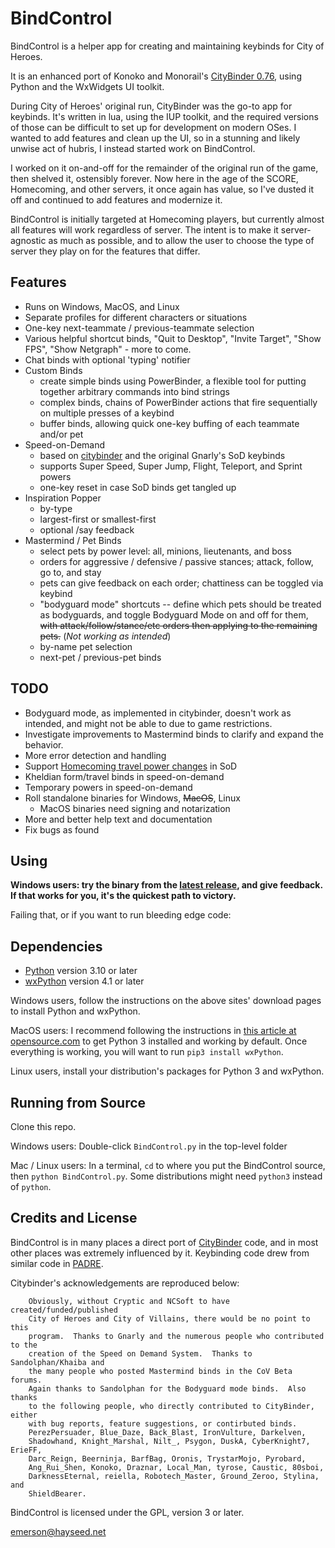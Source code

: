 BindControl
===========

BindControl is a helper app for creating and maintaining keybinds for City of Heroes.

It is an enhanced port of Konoko and Monorail's [CityBinder 0.76](http://sourceforge.net/projects/citybinder/), using Python and the WxWidgets UI toolkit.

During City of Heroes' original run, CityBinder was the go-to app for keybinds.  It's written in lua, using the IUP toolkit, and the required versions of those can be difficult to set up for development on modern OSes.  I wanted to add features and clean up the UI, so in a stunning and likely unwise act of hubris, I instead started work on BindControl.

I worked on it on-and-off for the remainder of the original run of the game, then shelved it, ostensibly forever.  Now here in the age of the SCORE, Homecoming, and other servers, it once again has value, so I've dusted it off and continued to add features and modernize it.

BindControl is initially targeted at Homecoming players, but currently almost all features will work regardless of server.  The intent is to make it server-agnostic as much as possible, and to allow the user to choose the type of server they play on for the features that differ.

Features
--------

* Runs on Windows, MacOS, and Linux
* Separate profiles for different characters or situations
* One-key next-teammate / previous-teammate selection
* Various helpful shortcut binds, "Quit to Desktop", "Invite Target", "Show FPS", "Show Netgraph" - more to come.
* Chat binds with optional 'typing' notifier
* Custom Binds
    * create simple binds using PowerBinder, a flexible tool for putting together arbitrary commands into bind strings
    * complex binds, chains of PowerBinder actions that fire sequentially on multiple presses of a keybind
    * buffer binds, allowing quick one-key buffing of each teammate and/or pet
* Speed-on-Demand
    * based on [citybinder](http://sourceforge.net/projects/citybinder/) and the original Gnarly's SoD keybinds
    * supports Super Speed, Super Jump, Flight, Teleport, and Sprint powers
    * one-key reset in case SoD binds get tangled up
* Inspiration Popper
    * by-type
    * largest-first or smallest-first
    * optional /say feedback
* Mastermind / Pet Binds
    * select pets by power level: all, minions, lieutenants, and boss
    * orders for aggressive / defensive / passive stances; attack, follow, go to, and stay
    * pets can give feedback on each order;  chattiness can be toggled via keybind
    * "bodyguard mode" shortcuts -- define which pets should be treated as bodyguards, and toggle Bodyguard Mode on and off for them, <strike>with attack/follow/stance/etc orders then applying to the remaining pets.</strike> (<i>Not working as intended</i>)
    * by-name pet selection
    * next-pet / previous-pet binds

TODO
----

* Bodyguard mode, as implemented in citybinder, doesn't work as intended, and might not be able to due to game restrictions.
* Investigate improvements to Mastermind binds to clarify and expand the behavior.
* More error detection and handling
* Support [Homecoming travel power changes](https://forums.homecomingservers.com/topic/27807-travel-power-updates-in-issue-27-page-2/) in SoD
* Kheldian form/travel binds in speed-on-demand
* Temporary powers in speed-on-demand
* Roll standalone binaries for Windows, <strike>MacOS</strike>, Linux
    * MacOS binaries need signing and notarization
* More and better help text and documentation
* Fix bugs as found

Using
-----

<b>Windows users:  try the binary from the [latest release](https://github.com/emersonrp/bindcontrol/releases), and give feedback.  If that works for you, it's the quickest path to victory.</b>

Failing that, or if you want to run bleeding edge code:

Dependencies
------------

* [Python](https://www.python.org) version 3.10 or later
* [wxPython](https://www.wxpython.org) version 4.1 or later

Windows users, follow the instructions on the above sites' download pages to install Python and wxPython.

MacOS users:  I recommend following the instructions in [this article at opensource.com](https://www.opensource.com/article/19/5/python-3-default-mac) to get Python 3 installed and working by default.  Once everything is working, you will want to run `pip3 install wxPython`.

Linux users, install your distribution's packages for Python 3 and wxPython.

Running from Source
-------------------

Clone this repo.

Windows users:  Double-click `BindControl.py` in the top-level folder

Mac / Linux users: In a terminal, `cd` to where you put the BindControl source, then `python BindControl.py`.  Some distributions might need `python3` instead of `python`.

Credits and License
-------------------

BindControl is in many places a direct port of [CityBinder](http://sourceforge.net/projects/citybinder/) code, and in most other places was extremely influenced by it.  Keybinding code drew from similar code in [PADRE](https://padre.perlide.org/).

Citybinder's acknowledgements are reproduced below:
```
    Obviously, without Cryptic and NCSoft to have created/funded/published
    City of Heroes and City of Villains, there would be no point to this
    program.  Thanks to Gnarly and the numerous people who contributed to the
    creation of the Speed on Demand System.  Thanks to Sandolphan/Khaiba and
    the many people who posted Mastermind binds in the CoV Beta forums.
    Again thanks to Sandolphan for the Bodyguard mode binds.  Also thanks
    to the following people, who directly contributed to CityBinder, either
    with bug reports, feature suggestions, or contirbuted binds.
    PerezPersuader, Blue_Daze, Back_Blast, IronVulture, Darkelven,
    Shadowhand, Knight_Marshal, Nilt_, Psygon, DuskA, CyberKnight7, ErieFF,
    Darc_Reign, Beerninja, BarfBag, Oronis, TrystarMojo, Pyrobard,
    Ang_Rui_Shen, Konoko, Draznar, Local_Man, tyrose, Caustic, 80sboi,
    DarknessEternal, reiella, Robotech_Master, Ground_Zeroo, Stylina, and
    ShieldBearer.
```

BindControl is licensed under the GPL, version 3 or later.

emerson@hayseed.net
